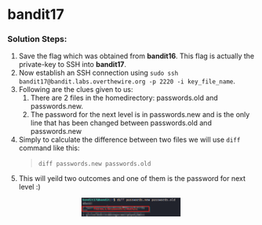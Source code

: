 # bandit17

### Solution Steps:

1. Save the flag which was obtained from **bandit16**. This flag is actually the private-key to SSH into **bandit17**.
2. Now establish an SSH connection using `sudo ssh bandit17@bandit.labs.overthewire.org -p 2220 -i key_file_name`.
3. Following are the clues given to us:
   1. There are 2 files in the homedirectory: passwords.old and passwords.new.
   2. The password for the next level is in passwords.new and is the only line that has been changed between passwords.old and passwords.new
4. Simply to calculate the difference between two files we will use `diff` command like this:
   > `diff passwords.new passwords.old`
5. This will yeild two outcomes and one of them is the password for next level :)
<p align="center"><img src="bandit17-flag.png" alt="" width="40%" height="40%"></p>
